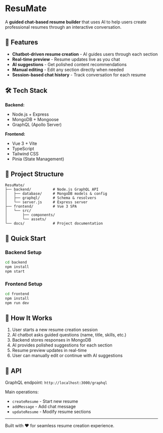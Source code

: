 # ResuMate

A **guided chat-based resume builder** that uses AI to help users create professional resumes through an interactive conversation.

## 🚀 Features

- **Chatbot-driven resume creation** - AI guides users through each section
- **Real-time preview** - Resume updates live as you chat
- **AI suggestions** - Get polished content recommendations
- **Manual editing** - Edit any section directly when needed
- **Session-based chat history** - Track conversation for each resume

## 🛠 Tech Stack

**Backend:**
- Node.js + Express
- MongoDB + Mongoose
- GraphQL (Apollo Server)

**Frontend:**
- Vue 3 + Vite
- TypeScript
- Tailwind CSS
- Pinia (State Management)

## 📁 Project Structure

```
ResuMate/
├── backend/          # Node.js GraphQL API
│   ├── database/     # MongoDB models & config
│   ├── graphql/      # Schema & resolvers
│   └── server.js     # Express server
├── frontend/         # Vue 3 SPA
│   └── src/
│       ├── components/
│       └── assets/
└── docs/             # Project documentation
```

## 🚀 Quick Start

### Backend Setup
```bash
cd backend
npm install
npm start
```

### Frontend Setup
```bash
cd frontend
npm install
npm run dev
```

## 📝 How It Works

1. User starts a new resume creation session
2. AI chatbot asks guided questions (name, title, skills, etc.)
3. Backend stores responses in MongoDB
4. AI provides polished suggestions for each section
5. Resume preview updates in real-time
6. User can manually edit or continue with AI suggestions

## 🔗 API

GraphQL endpoint: `http://localhost:3000/graphql`

Main operations:
- `createResume` - Start new resume
- `addMessage` - Add chat message
- `updateResume` - Modify resume sections

---

Built with ❤️ for seamless resume creation experience.
